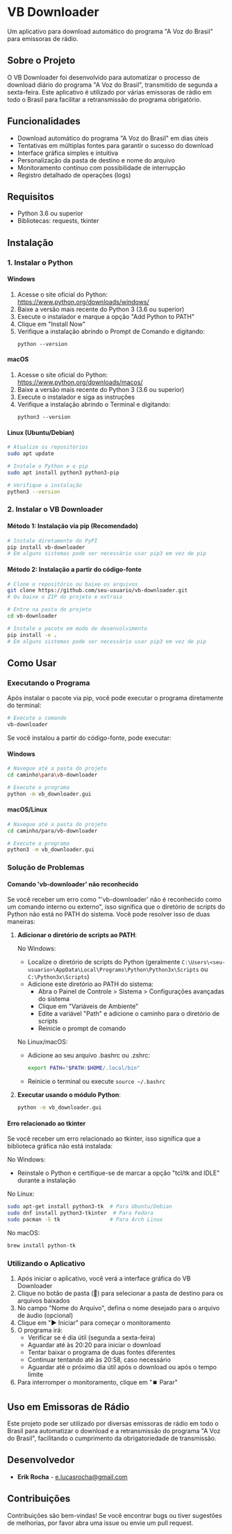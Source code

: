 # VB Downloader

Um aplicativo para download automático do programa "A Voz do Brasil" para emissoras de rádio.

## Sobre o Projeto

O VB Downloader foi desenvolvido para automatizar o processo de download diário do programa "A Voz do Brasil", transmitido de segunda a sexta-feira. Este aplicativo é utilizado por várias emissoras de rádio em todo o Brasil para facilitar a retransmissão do programa obrigatório.

## Funcionalidades

- Download automático do programa "A Voz do Brasil" em dias úteis
- Tentativas em múltiplas fontes para garantir o sucesso do download
- Interface gráfica simples e intuitiva
- Personalização da pasta de destino e nome do arquivo
- Monitoramento contínuo com possibilidade de interrupção
- Registro detalhado de operações (logs)

## Requisitos

- Python 3.6 ou superior
- Bibliotecas: requests, tkinter

## Instalação

### 1. Instalar o Python

#### Windows
1. Acesse o site oficial do Python: https://www.python.org/downloads/windows/
2. Baixe a versão mais recente do Python 3 (3.6 ou superior)
3. Execute o instalador e marque a opção "Add Python to PATH"
4. Clique em "Install Now"
5. Verifique a instalação abrindo o Prompt de Comando e digitando:
   ```
   python --version
   ```

#### macOS
1. Acesse o site oficial do Python: https://www.python.org/downloads/macos/
2. Baixe a versão mais recente do Python 3 (3.6 ou superior)
3. Execute o instalador e siga as instruções
4. Verifique a instalação abrindo o Terminal e digitando:
   ```
   python3 --version
   ```

#### Linux (Ubuntu/Debian)
```bash
# Atualize os repositórios
sudo apt update

# Instale o Python e o pip
sudo apt install python3 python3-pip

# Verifique a instalação
python3 --version
```

### 2. Instalar o VB Downloader

#### Método 1: Instalação via pip (Recomendado)

```bash
# Instale diretamente do PyPI
pip install vb-downloader
# Em alguns sistemas pode ser necessário usar pip3 em vez de pip
```

#### Método 2: Instalação a partir do código-fonte

```bash
# Clone o repositório ou baixe os arquivos
git clone https://github.com/seu-usuario/vb-downloader.git
# Ou baixe o ZIP do projeto e extraia

# Entre na pasta do projeto
cd vb-downloader

# Instale o pacote em modo de desenvolvimento
pip install -e .
# Em alguns sistemas pode ser necessário usar pip3 em vez de pip
```

## Como Usar

### Executando o Programa

Após instalar o pacote via pip, você pode executar o programa diretamente do terminal:

```bash
# Execute o comando
vb-downloader
```

Se você instalou a partir do código-fonte, pode executar:

#### Windows
```bash
# Navegue até a pasta do projeto
cd caminho\para\vb-downloader

# Execute o programa
python -m vb_downloader.gui
```

#### macOS/Linux
```bash
# Navegue até a pasta do projeto
cd caminho/para/vb-downloader

# Execute o programa
python3 -m vb_downloader.gui
```

### Solução de Problemas

#### Comando 'vb-downloader' não reconhecido

Se você receber um erro como "'vb-downloader' não é reconhecido como um comando interno ou externo", isso significa que o diretório de scripts do Python não está no PATH do sistema. Você pode resolver isso de duas maneiras:

1. **Adicionar o diretório de scripts ao PATH**:
   
   No Windows:
   - Localize o diretório de scripts do Python (geralmente `C:\Users\<seu-usuario>\AppData\Local\Programs\Python\Python3x\Scripts` ou `C:\Python3x\Scripts`)
   - Adicione este diretório ao PATH do sistema:
     - Abra o Painel de Controle > Sistema > Configurações avançadas do sistema
     - Clique em "Variáveis de Ambiente"
     - Edite a variável "Path" e adicione o caminho para o diretório de scripts
     - Reinicie o prompt de comando

   No Linux/macOS:
   - Adicione ao seu arquivo .bashrc ou .zshrc:
     ```bash
     export PATH="$PATH:$HOME/.local/bin"
     ```
   - Reinicie o terminal ou execute `source ~/.bashrc`

2. **Executar usando o módulo Python**:
   ```bash
   python -m vb_downloader.gui
   ```

#### Erro relacionado ao tkinter

Se você receber um erro relacionado ao tkinter, isso significa que a biblioteca gráfica não está instalada:

No Windows:
- Reinstale o Python e certifique-se de marcar a opção "tcl/tk and IDLE" durante a instalação

No Linux:
```bash
sudo apt-get install python3-tk  # Para Ubuntu/Debian
sudo dnf install python3-tkinter  # Para Fedora
sudo pacman -S tk                # Para Arch Linux
```

No macOS:
```bash
brew install python-tk
```

### Utilizando o Aplicativo

1. Após iniciar o aplicativo, você verá a interface gráfica do VB Downloader
2. Clique no botão de pasta (📁) para selecionar a pasta de destino para os arquivos baixados
3. No campo "Nome do Arquivo", defina o nome desejado para o arquivo de áudio (opcional)
4. Clique em "▶️ Iniciar" para começar o monitoramento
5. O programa irá:
   - Verificar se é dia útil (segunda a sexta-feira)
   - Aguardar até às 20:20 para iniciar o download
   - Tentar baixar o programa de duas fontes diferentes
   - Continuar tentando até às 20:58, caso necessário
   - Aguardar até o próximo dia útil após o download ou após o tempo limite
6. Para interromper o monitoramento, clique em "⏹️ Parar"


## Uso em Emissoras de Rádio

Este projeto pode ser utilizado por diversas emissoras de rádio em todo o Brasil para automatizar o download e a retransmissão do programa "A Voz do Brasil", facilitando o cumprimento da obrigatoriedade de transmissão.

## Desenvolvedor

- **Erik Rocha** - e.lucasrocha@gmail.com

## Contribuições

Contribuições são bem-vindas! Se você encontrar bugs ou tiver sugestões de melhorias, por favor abra uma issue ou envie um pull request.
